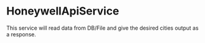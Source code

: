 # HoneywellApiService
This service will read data from DB/File and give the desired cities output as a response.
